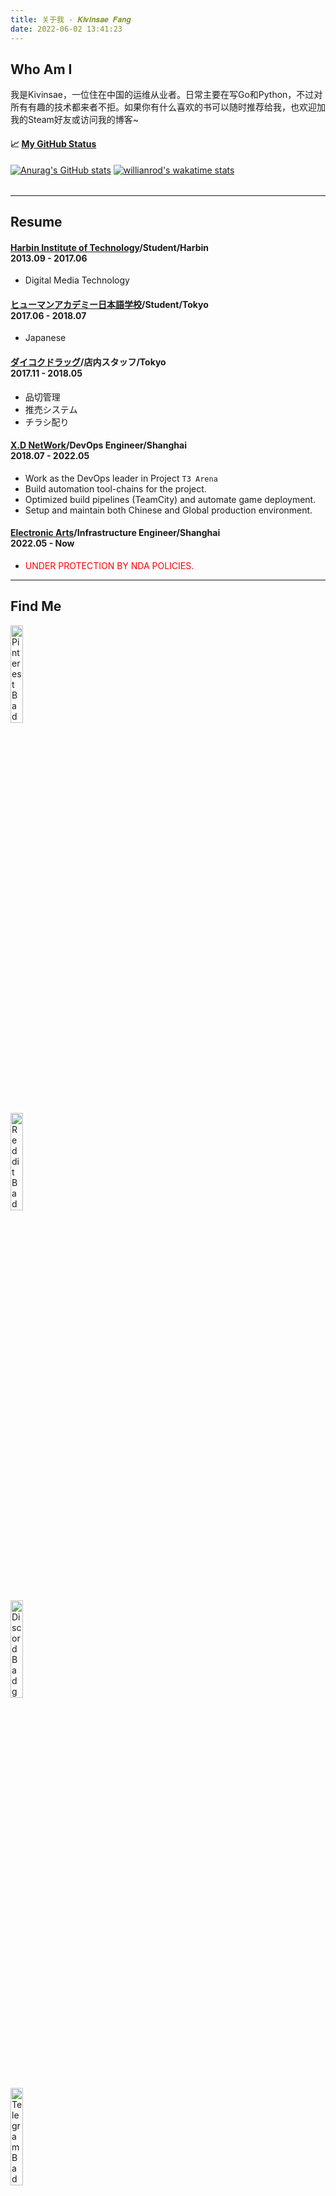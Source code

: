 ```yaml
---
title: 关于我 - 𝑲𝒊𝒗𝒊𝒏𝒔𝒂𝒆 𝑭𝒂𝒏𝒈
date: 2022-06-02 13:41:23
---
```

## <b>Who Am I</b>

我是Kivinsae，一位住在中国的运维从业者。日常主要在写Go和Python，不过对所有有趣的技术都来者不拒。如果你有什么喜欢的书可以随时推荐给我，也欢迎加我的Steam好友或访问我的博客~

<table width="800px">
<tr valign="top" width="100%">

#### 📈 <a href="https://github.com/KKtheGhost" target="_blank">**My GitHub Status**</a>

[![Anurag's GitHub stats](https://github-readme-stats.vercel.app/api?username=KKtheGhost&theme=light&show_icons=true)](https://github.com/anuraghazra/github-readme-stats)
[![willianrod's wakatime stats](https://github-readme-stats.vercel.app/api/wakatime?username=Kivinsae&layout=compact&theme=light)](https://github.com/anuraghazra/github-readme-stats)

</tr>
</table>

---
## <b>Resume</b>
#### <b>[Harbin Institute of Technology](https://www.ea.com/)/Student/Harbin</b><div align="left">2013.09 - 2017.06</dov>
- Digital Media Technology

#### <b>[ヒューマンアカデミー日本語学校](https://hajl.athuman.com/)/Student/Tokyo</b><div align="left">2017.06 - 2018.07</dov>
- Japanese

#### <b>[ダイコクドラッグ](https://daikokudrug.com/)/店内スタッフ/Tokyo</b><div align="left">2017.11 - 2018.05</dov>
- 品切管理
- 推売システム
- チラシ配り

#### <b>[X.D NetWork](https://www.xd.com/)/DevOps Engineer/Shanghai</b><div align="left">2018.07 - 2022.05</dov>
- Work as the DevOps leader in Project `T3 Arena`
- Build automation tool-chains for the project.
- Optimized build pipelines (TeamCity) and automate game deployment.
- Setup and maintain both Chinese and Global production environment.

#### <b>[Electronic Arts](https://www.ea.com/)/Infrastructure Engineer/Shanghai</b><div align="left">2022.05 - Now</dov>
- <font color=Red>UNDER PROTECTION BY NDA POLICIES.</font>
---
## <b>Find Me</b>

<div class="row">
  <div class="column">
    <a href="https://www.pinterest.com/kivinsae">
        <img src="https://img.shields.io/badge/@kivinsae-red?style=for-the-badge&logo=pinterest&logoColor=white" alt="Pinterest Badge" style="height:20%" />
    </a>
  </div>
  <div class="column">
    <a href="https://www.reddit.com/user/kivinsae">
        <img src="https://img.shields.io/badge/@kivinsae-orange?style=for-the-badge&logo=reddit&logoColor=white" alt="Reddit Badge" style="height:20%" />
    </a>
  </div>
  <div class="column">
    <a href="https://discordapp.com/users/kivinsae/">
        <img src="https://img.shields.io/badge/@kivinsae-yellow?style=for-the-badge&logo=discord&logoColor=black" alt="Discord Badge" style="height:20%" />
    </a>
  </div>
  <div class="column">
    <a href="https://t.me/Kova_Saint_Fin">
        <img src="https://img.shields.io/badge/@kivinsae-blue?style=for-the-badge&logo=telegram&logoColor=white" alt="Telegram Badge" style="height:20%" />
    </a>
  </div>
  <div class="column">
    <a href="https://www.linkedin.com/in/kivinsae/">
        <img src="https://img.shields.io/badge/@kivinsae-navy?style=for-the-badge&logo=linkedin&logoColor=white" alt="LinkedIn Badge" style="height:20%" />
    </a>
  </div>
  <div class="column">
    <a href="https://www.instagram.com/kivinsae/">
        <img src="https://img.shields.io/badge/@kivinsae-purple?style=for-the-badge&logo=instagram&logoColor=pink" alt="Insgram Badge" style="height:20%" />
    </a>
  </div>
  <div class="column">
    <a href="https://twitter.com/kistovincent">
        <img src="https://img.shields.io/badge/@kivinsae-white?style=for-the-badge&logo=twitter&logoColor=blue" alt="Twitter Badge" style="height:20%" />
    </a>
  </div>
  <div class="column">
    <a href="https://steamcommunity.com/id/kivinsae/">
        <img src="https://img.shields.io/badge/@kivinsae-gray?style=for-the-badge&logo=steam&logoColor=white" alt="Steam Badge" style="height:20%" />
    </a>
  </div>
</div>